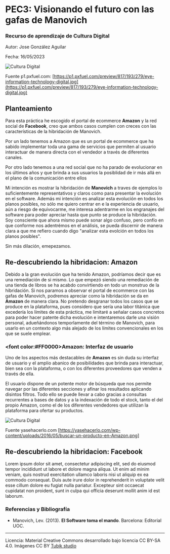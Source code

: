# PEC3: Visionando el futuro con las gafas de Manovich 

### Recurso de aprendizaje de Cultura Digital 


Autor: Jose González Aguilar


Fecha: 16/05/2023

![Cultura Digital](https://p1.pxfuel.com/preview/817/193/279/eye-information-technology-digital.jpg) 

Fuente p1.pxfuel.com: [https://p1.pxfuel.com/preview/817/193/279/eye-information-technology-digital.jpg](https://p1.pxfuel.com/preview/817/193/279/eye-information-technology-digital.jpg)

## Planteamiento

Para esta práctica he escogido el portal de ecommerce <b>Amazon</b> y la red social de <b>Facebook</b>, creo que ambos casos cumplen con creces con las características de la hibridación de Manovich. 


Por un lado tenemos a Amazon que es un portal de ecommerce que ha sabido implementar toda una gama de servicios que permiten al usuario interactuar de manera directa con el vendedor  a través de diferentes canales.

Por otro lado tenemos a una red social que no ha parado de evolucionar en los últimos años y que brinda a sus usuarios la posiblidad de ir más allá en el plano de la comunicación entre ellos

Mi intención es mostrar la hibridación de <b>Manovich</b> a traves de ejemplos lo suficientemente representativos y claros como para presentar la evolución en el software. Además mi intención es analizar esta evolución en todos los planos posibles, no sólo me quiero centrar en e la experiencia de usuario, aún a riesgo de equivocarme, me interesa adentrarme en los engranajes del software para poder apreciar hasta que punto se produce la hibridación. Soy consciente que ahora mismo puede sonar algo confuso, pero confío en que conforme nos adentrémos en el análisis, se pueda discernir de manera clara a que me refiero cuando digo "analizar esta evolción en todos los planos posibles". 

Sin más dilación, emepezamos.


## Re-descubriendo la hibridacion: Amazon

Debido a la gran evolución que ha tenido Amazon, podríamos decir que es una remediación de si mismo. Lo que empezó siendo una remediación de una tienda de libros se ha acabdo convirtiendo en todo un monstruo de la hibridación.
Si nos paramos a observar el portal de ecommerce con las gafas de Manovich, podremos apreciar como la hibridación se da en <b>Amazon</b> de manera clara. No pretendo desgranar todos los casos que se produce en la plataforma, pues considero que sería una labor titánica que excedería los límites de esta práctica, me limitaré a señalar casos concretos para poder hacer patente dicha evolución e intentaremos darle una visión personal, adueñándonos temporlamente del término de Manovich, para usarlo en un contexto algo más alejado de los límites convencionales en los que se suele emplear.

### <font color:#FF0000>Amazon: Interfaz de usuario</font>
Uno de los aspectos más destacables de <b>Amazon</b> es sin duda su interfaz de usuario y el amplio abanico de posibilidades que brinda para interactuar, bien sea con la plataforma, o con los diferentes proveedores que venden a través de ella.

El usuario dispone de un potente motor de búsqueda que nos permite navegar por las diferentes secciones y afinar los resultados aplicando disintos filtros. Todo ello se puede llevar a cabo gracias a consultas recurrentes a bases de datos y a la indexación de todo el stock, tanto el del propio Amazon, como el de los diferentes vendedores que utilizan la plataforma para ofertar su productos.


![Cultura Digital](https://yasehacerlo.com/wp-content/uploads/2016/05/buscar-un-producto-en-Amazon.png)

Fuente yasehacerlo.com [https://yasehacerlo.com/wp-content/uploads/2016/05/buscar-un-producto-en-Amazon.png]



## Re-descubriendo la hibridacion: Facebook

Lorem ipsum dolor sit amet, consectetur adipiscing elit, sed do eiusmod tempor incididunt ut labore et dolore magna aliqua. Ut enim ad minim veniam, quis nostrud exercitation ullamco laboris nisi ut aliquip ex ea commodo consequat. Duis aute irure dolor in reprehenderit in voluptate velit esse cillum dolore eu fugiat nulla pariatur. Excepteur sint occaecat cupidatat non proident, sunt in culpa qui officia deserunt mollit anim id est laborum.


### Referencias y Bibliografía

* Manovich, Lev. (2013). **El Software toma el mando**. Barcelona: Editorial UOC. 


----

Licencia: Material Creative Commons desarrollado bajo licencia CC BY-SA 4.0. Imágenes CC BY [Tubik studio](https://blog.tubikstudio.com/how-to-create-original-flat-illustrations-designers-tips/) 
